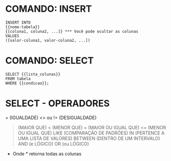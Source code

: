 # COMANDO: INSERT

 ```
 INSERT INTO
 {{nome-tabela}}
 {[coluna1, coluna2, ...]} *** Você pode ocultar as colunas
 VALUES
 ([valor-coluna1, valor-coluna2, ...])
 ```

# COMANDO: SELECT

```
SELECT {{lista_colunas}}
FROM tabela
WHERE {{condicao}};
```

# SELECT - OPERADORES

= (IGUALDADE)
<> ou != (DESIGUALDADE)
> (MAIOR QUE)
< (MENOR QUE)
>= (MAIOR OU IGUAL QUE)
<= (MENOR OU IGUAL QUE)
LIKE (COMPARAÇÃO DE PADRÕES)
IN (PERTENCE A UMA LISTA DE VALORES)
BETWEEN (DENTRO DE UM INTERVALO)
AND (e LÓGICO)
OR (ou LÓGICO)


- Onde * retorna todas as colunas
